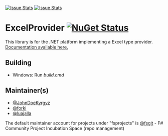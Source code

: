 [![Issue Stats](http://issuestats.com/github/fsprojects/ExcelProvider/badge/issue)](http://issuestats.com/github/fsprojects/ExcelProvider)
[![Issue Stats](http://issuestats.com/github/fsprojects/ExcelProvider/badge/pr)](http://issuestats.com/github/fsprojects/ExcelProvider)

ExcelProvider [![NuGet Status](http://img.shields.io/nuget/v/ExcelProvider.svg?style=flat)](https://www.nuget.org/packages/ExcelProvider/)
=============

This library is for the .NET platform implementing a Excel type provider. <a href="http://fsprojects.github.io/ExcelProvider" target="_blank">Documentation available here.</a>

## Building

* Windows: Run *build.cmd* 
 

## Maintainer(s)

- [@JohnDoeKyrgyz](https://github.com/JohnDoeKyrgyz)
- [@forki](https://github.com/forki)
- [@luajalla](https://github.com/luajalla)

The default maintainer account for projects under "fsprojects" is [@fsgit](https://github.com/fsgit) - F# Community Project Incubation Space (repo management)
